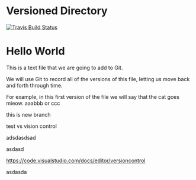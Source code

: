# Versioned Directory

[ ![Travis Build Status](https://travis-ci.org/lingtengkong/gitVersionControl.svg?branch=master) ](https://travis-ci.org/lingtengkong/gitVersionControl)

# Hello World

This is a text file that we are going to add to Git.

We will use Git to record all of the versions of this file,
letting us move back and forth through time.

For example, in this first version of the file we
will say that the cat goes mieow.
aaabbb or ccc

this is new branch

test vs vision control

adsdasdsad

asdasd

https://code.visualstudio.com/docs/editor/versioncontrol

asdasda
